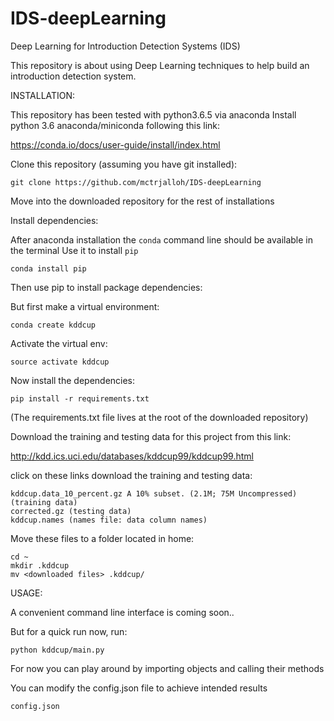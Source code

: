 # IDS-deepLearning

Deep Learning for Introduction Detection Systems (IDS)

This repository is about using Deep Learning techniques to help build an introduction detection system.

INSTALLATION:

This repository has been tested with python3.6.5 via anaconda
Install python 3.6 anaconda/miniconda following this link:

https://conda.io/docs/user-guide/install/index.html

Clone this repository (assuming you have git installed):

    git clone https://github.com/mctrjalloh/IDS-deepLearning

Move into the downloaded repository for the rest of installations

Install dependencies:

After anaconda installation the `conda` command line should be available in the terminal
Use it to install `pip`

    conda install pip

Then use pip to install package dependencies:

But first make a virtual environment:

    conda create kddcup

Activate the virtual env:

    source activate kddcup

Now install the dependencies:

    pip install -r requirements.txt

(The requirements.txt file lives at the root of the downloaded repository)

Download the training and testing data for this project from this link:

http://kdd.ics.uci.edu/databases/kddcup99/kddcup99.html

click on these links download the training and testing data:

    kddcup.data_10_percent.gz A 10% subset. (2.1M; 75M Uncompressed) (training data)
    corrected.gz (testing data)
    kddcup.names (names file: data column names)

Move these files to a folder located in home:

    cd ~
    mkdir .kddcup
    mv <downloaded files> .kddcup/

USAGE:

A convenient command line interface is coming soon..

But for a quick run now, run:

    python kddcup/main.py

For now you can play around by importing objects and calling their methods

You can modify the config.json file to achieve intended results

    config.json
